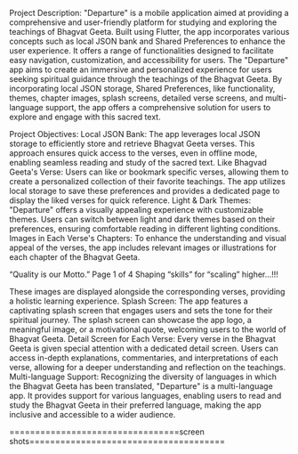 Project Description:
"Departure" is a mobile application aimed at providing a comprehensive and user-friendly
platform for studying and exploring the teachings of Bhagvat Geeta. Built using Flutter, the app
incorporates various concepts such as local JSON bank and Shared Preferences to enhance the
user experience. It offers a range of functionalities designed to facilitate easy navigation,
customization, and accessibility for users.
The "Departure" app aims to create an immersive and personalized experience for users seeking
spiritual guidance through the teachings of the Bhagvat Geeta. By incorporating local JSON
storage, Shared Preferences, like functionality, themes, chapter images, splash screens, detailed
verse screens, and multi-language support, the app offers a comprehensive solution for users to
explore and engage with this sacred text.

Project Objectives:
Local JSON Bank: The app leverages local JSON storage to efficiently store and retrieve
Bhagvat Geeta verses. This approach ensures quick access to the verses, even in offline mode,
enabling seamless reading and study of the sacred text.
Like Bhagvad Geeta's Verse: Users can like or bookmark specific verses, allowing them to
create a personalized collection of their favorite teachings. The app utilizes local storage to save
these preferences and provides a dedicated page to display the liked verses for quick reference.
Light & Dark Themes: "Departure" offers a visually appealing experience with customizable
themes. Users can switch between light and dark themes based on their preferences, ensuring
comfortable reading in different lighting conditions.
Images in Each Verse's Chapters: To enhance the understanding and visual appeal of the
verses, the app includes relevant images or illustrations for each chapter of the Bhagvat Geeta.

“Quality is our Motto.” Page 1 of 4 Shaping “skills” for “scaling” higher...!!!

These images are displayed alongside the corresponding verses, providing a holistic learning
experience.
Splash Screen: The app features a captivating splash screen that engages users and sets the tone
for their spiritual journey. The splash screen can showcase the app logo, a meaningful image, or
a motivational quote, welcoming users to the world of Bhagvat Geeta.
Detail Screen for Each Verse: Every verse in the Bhagvat Geeta is given special attention with
a dedicated detail screen. Users can access in-depth explanations, commentaries, and
interpretations of each verse, allowing for a deeper understanding and reflection on the
teachings.
Multi-language Support: Recognizing the diversity of languages in which the Bhagvat Geeta
has been translated, "Departure" is a multi-language app. It provides support for various
languages, enabling users to read and study the Bhagvat Geeta in their preferred language,
making the app inclusive and accessible to a wider audience.

=================================screen shots======================================

